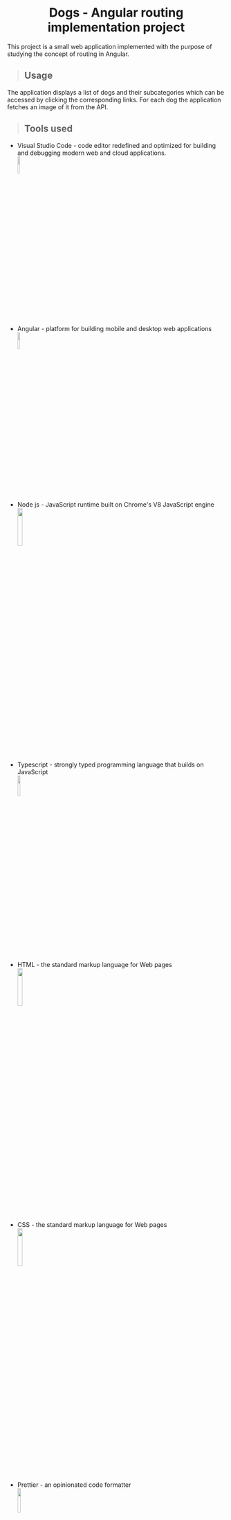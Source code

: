 <h1 align = "center"> Dogs - Angular routing implementation project </h1>

This project is a small web application
implemented with the purpose of studying the concept of routing in Angular.

> ## Usage

The application displays a list of dogs and their subcategories which can be accessed by clicking the corresponding links. For each dog the application fetches an image of it from the API.

> ## Tools used

-   Visual Studio Code - code editor redefined and optimized for building and debugging modern web and cloud applications.
    <br clear = "all"><img src = "https://upload.wikimedia.org/wikipedia/commons/thumb/9/9a/Visual_Studio_Code_1.35_icon.svg/2048px-Visual_Studio_Code_1.35_icon.svg.png" width = "10%" height = "10%">
-   Angular - platform for building mobile and desktop web applications
    <br clear = "all"><img src = "https://static-00.iconduck.com/assets.00/file-type-angular-icon-1907x2048-tobdkjt1.png" width = "10%" height = "10%">
-   Node js - JavaScript runtime built on Chrome's V8 JavaScript engine
    <br clear = "all"><img src = "https://cdn.freebiesupply.com/logos/large/2x/nodejs-1-logo-png-transparent.png" width = "15%" height = "15%">
-   Typescript - strongly typed programming language that builds on JavaScript
    <br clear = "all"><img src = "https://upload.wikimedia.org/wikipedia/commons/thumb/4/4c/Typescript_logo_2020.svg/1024px-Typescript_logo_2020.svg.png" width = "11%" height = "11%">
-   HTML - the standard markup language for Web pages
    <br clear = "all"><img src = "https://upload.wikimedia.org/wikipedia/commons/thumb/6/61/HTML5_logo_and_wordmark.svg/2048px-HTML5_logo_and_wordmark.svg.png" width = "15%" height = "15%">
-   CSS - the standard markup language for Web pages
    <br clear = "all"><img src = "https://cdn.freebiesupply.com/logos/large/2x/css3-logo-png-transparent.png" width = "15%" height = "15%">
-   Prettier - an opinionated code formatter
    <br clear = "all"><img src = "https://brandslogos.com/wp-content/uploads/images/large/prettier-logo.png" width = "12%" height = "12%">
